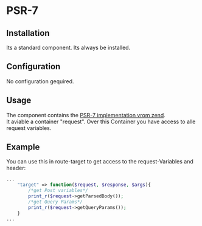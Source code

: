 # PSR-7

## Installation

Its a standard component. Its always be installed.

## Configuration

No configuration gequired.

## Usage

The component contains the [PSR-7 implementation vrom zend](https://zendframework.github.io/zend-diactoros/).    
It aviable a container "request". Over this Container you have access to alle request variables. 

## Example

You can use this in route-target to get access to the request-Variables and header:
```php
...
    "target" => function($request, $response, $args){
        /*get Post variables*/
        print_r($request->getParsedBody());
        /*get Query Params*/
        print_r($request->getQueryParams());
    }
...
```